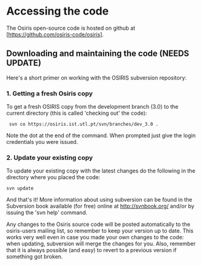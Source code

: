 # Accessing the code

The Osiris open-source code is hosted on github at [https://github.com/osiris-code/osiris].

## Downloading and maintaining the code (NEEDS UPDATE)

Here's a short primer on working with the OSIRIS subversion repository:

### 1. Getting a fresh Osiris copy

To get a fresh OSIRIS copy from the development branch (3.0) to the
current directory (this is called 'checking out' the code):

```text
 svn co https://osiris.ist.utl.pt/svn/branches/dev_3.0 .
```

Note the dot at the end of the command. When prompted just give the
login credentials you were issued.

### 2. Update your existing copy

To update your existing copy with the latest changes do the following in
the directory where you placed the code:

```text
svn update
```

And that's it! More information about using subversion can be found in
the Subversion book available (for free) online at <http://svnbook.org/>
and/or by issuing the 'svn help' command.

Any changes to the Osiris source code will be posted automatically to
the osiris-users mailing list, so remember to keep your version up to
date. This works very well even in case you made your own changes to the
code: when updating, subversion will merge the changes for you. Also,
remember that it is always possible (and easy) to revert to a previous
version if something got broken.
